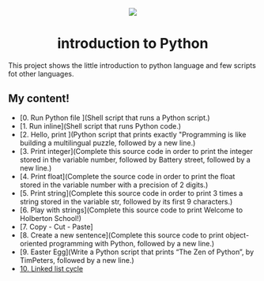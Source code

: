 <p align="center">
<img src="https://www.entreprises-magazine.com/wp-content/uploads/2019/11/Holberton-School-et-l%E2%80%99IHEC-Carthage.png">

<h1 align="center">introduction to Python</h1>
This project shows the little introduction to python language and few scripts fot other languages.
</p>

## My content!
* [0. Run Python file ](Shell script that runs a Python script.)
* [1. Run inline](Shell script that runs Python code.)
* [2. Hello, print ](Python script that prints exactly "Programming is like building a multilingual puzzle, followed by a new line.)
* [3. Print integer](Complete this source code in order to print the integer stored in the variable number, followed by Battery street, followed by a new line.)
* [4. Print float](Complete the source code in order to print the float stored in the variable number with a precision of 2 digits.)
* [5. Print string](Complete this source code in order to print 3 times a string stored in the variable str, followed by its first 9 characters.)
* [6. Play with strings](Complete this source code to print Welcome to Holberton School!)
* [7. Copy - Cut - Paste]
* [8. Create a new sentence](Complete this source code to print object-oriented programming with Python, followed by a new line.)
* [9. Easter Egg](Write a Python script that prints “The Zen of Python”, by TimPeters, followed by a new line.)
* [10. Linked list cycle]()
